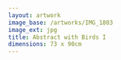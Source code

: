 ```yaml
---
layout: artwork
image_base: /artworks/IMG_1803
image_ext: jpg
title: Abstract with Birds I
dimensions: 73 x 90cm
---
```



